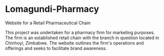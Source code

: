 # Lomagundi-Pharmacy
Website for a Retail Pharmaceutical Chain

This project was undertaken for a pharmacy firm for marketing purposes. The firm is an established retail chain with the branch in question located in Chinhoyi, Zimbabwe. The website outlines the firm's operations and offerings and seeks to facilitate brand awareness.
